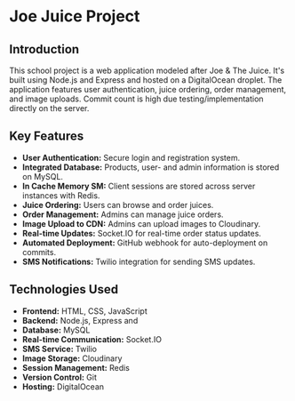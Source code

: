 # Joe Juice Project

## Introduction
This school project is a web application modeled after Joe & The Juice. It's built using Node.js and Express and hosted on a DigitalOcean droplet. The application features user authentication, juice ordering, order management, and image uploads. Commit count is high due testing/implementation directly on the server.

## Key Features
- **User Authentication:** Secure login and registration system.
- **Integrated Database:** Products, user- and admin information is stored on MySQL.
- **In Cache Memory SM:** Client sessions are stored across server instances with Redis.
- **Juice Ordering:** Users can browse and order juices.
- **Order Management:** Admins can manage juice orders.
- **Image Upload to CDN:** Admins can upload images to Cloudinary.
- **Real-time Updates:** Socket.IO for real-time order status updates.
- **Automated Deployment:** GitHub webhook for auto-deployment on commits.
- **SMS Notifications:** Twilio integration for sending SMS updates.

## Technologies Used
- **Frontend:** HTML, CSS, JavaScript
- **Backend:** Node.js, Express and
- **Database:** MySQL
- **Real-time Communication:** Socket.IO
- **SMS Service:** Twilio
- **Image Storage:** Cloudinary
- **Session Management:** Redis
- **Version Control:** Git
- **Hosting:** DigitalOcean

